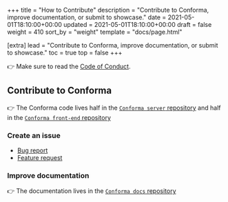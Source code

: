 +++
title = "How to Contribute"
description = "Contribute to Conforma, improve documentation, or submit to showcase."
date = 2021-05-01T18:10:00+00:00
updated = 2021-05-01T18:10:00+00:00
draft = false
weight = 410
sort_by = "weight"
template = "docs/page.html"

[extra]
lead = "Contribute to Conforma, improve documentation, or submit to showcase."
toc = true
top = false
+++

👉 Make sure to read the [Code of Conduct](../code-of-conduct/).

## Contribute to Conforma

👉 The Conforma code lives half in the [`Conforma server` repository](https://github.com/openmsupply/application-manager-server) and half in the [`Conforma front-end` repository](https://github.com/openmsupply/application-manager-web-app)

### Create an issue

- [Bug report](https://github.com/openmsupply/application-manager-server/issues/new)
- [Feature request](https://github.com/openmsupply/application-manager-server/issues/new)

### Improve documentation

👉 The documentation lives in the [`Conforma docs` repository](https://github.com/openmsupply/conforma-docs)
